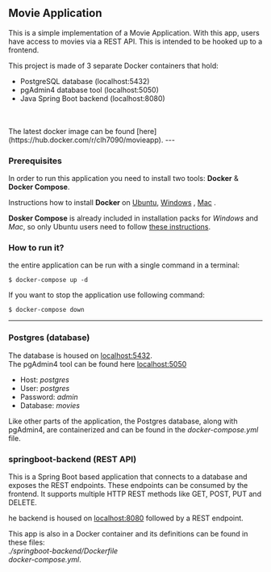 ## Movie Application

This is a simple implementation of a Movie Application.
With this app, users have access to movies via a REST API.
This is intended to be hooked up to a frontend.

This project is made of 3 separate Docker containers that hold:

- PostgreSQL database (localhost:5432)
- pgAdmin4 database tool (localhost:5050)
- Java Spring Boot backend (localhost:8080)
<br>
<br>
The latest docker image can be found [here](https://hub.docker.com/r/clh7090/movieapp).
---

### Prerequisites

In order to run this application you need to install two tools: **Docker** & **Docker Compose**.

Instructions how to install **Docker** on [Ubuntu](https://docs.docker.com/install/linux/docker-ce/ubuntu/), [Windows](https://docs.docker.com/docker-for-windows/install/) , [Mac](https://docs.docker.com/docker-for-mac/install/) .

**Dosker Compose** is already included in installation packs for *Windows* and *Mac*, so only Ubuntu users need to follow [these instructions](https://docs.docker.com/compose/install/).

### How to run it?

the entire application can be run with a single command in a terminal:

```
$ docker-compose up -d
```

If you want to stop the application use following command:

```
$ docker-compose down
```
---

### Postgres (database)
The database is housed on [localhost:5432](http://localhost:5432). <br>
The pgAdmin4 tool can be found here [localhost:5050](http://localhost:5050)
- Host: *postgres*
- User: *postgres*
- Password: *admin*
- Database: *movies*

Like other parts of the application, the Postgres database, along with pgAdmin4, are containerized and 
can be found in the *docker-compose.yml* file.

### springboot-backend (REST API)

This is a Spring Boot based application that connects to a
database and exposes the REST endpoints. These endpoints can be consumed by the
frontend. It supports multiple HTTP REST methods like GET, POST, PUT and
DELETE.

he backend is housed on [localhost:8080](http://localhost:8080) followed by a REST endpoint. <br>

This app is also in a Docker container and its definitions can be found
in these files: <br> 
*./springboot-backend/Dockerfile* <br>
*docker-compose.yml*. 
